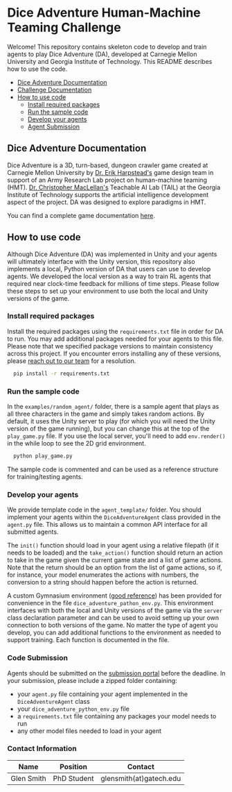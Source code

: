 # Dice Adventure Human-Machine Teaming Challenge
Welcome! This repository contains skeleton code to develop and train agents to play Dice Adventure (DA), developed 
at Carnegie Mellon University and Georgia Institute of Technology. This README describes how to use the code.

- [Dice Adventure Documentation](#dice-adventure-documentation)
- [Challenge Documentation](#challenge-documentation)
- [How to use code](#how-to-use-code)
  - [Install required packages](#install-required-packages)
  - [Run the sample code](#run-the-sample-code)
  - [Develop your agents](#develop-your-agents)
  - [Agent Submission](#agent-submission)


## Dice Adventure Documentation
Dice Adventure is a 3D, turn-based, dungeon crawler game created at Carnegie Mellon University by [Dr. Erik Harpstead's](http://www.erikharpstead.net/) 
game design team in support of an Army Research Lab project on human-machine teaming (HMT). [Dr. Christopher MacLellan's](https://chrismaclellan.com/) 
Teachable AI Lab (TAIL) at the Georgia Institute of Technology supports the artificial intelligence development aspect 
of the project. DA was designed to explore paradigms in HMT. 

You can find a complete game documentation [here](https://tact-6yp4691.slack.com/files/U059F44L7EY/F06MDFR5Y3W/master_rulebook_-_dice_adventure_?origin_team=T01A81F52CE&origin_channel=C06PP2PSXUG).

## How to use code
Although Dice Adventure (DA) was implemented in Unity and your agents will ultimately interface with the Unity version, 
this repository also implements a local, Python version of DA that users can use to develop agents. We developed the local
version as a way to train RL agents that required near clock-time feedback for millions of time steps. Please follow
these steps to set up your environment to use both the local and Unity versions of the game.

### Install required packages
Install the required packages using the `requirements.txt` file in order for DA to run. You may add additional packages
needed for your agents to this file. Please note that we specified package versions to maintain consistency across this
project. If you encounter errors installing any of these versions, please [reach out to our team](#contact-information) for a resolution. 

```sh
  pip install -r requirements.txt
```

### Run the sample code
In the `examples/random_agent/` folder, there is a sample agent that plays as all three characters in the game and simply 
takes random actions. By default, it uses the Unity server to play (for which you will need the Unity version of the game
running), but you can change this at the top of the `play_game.py` file. If you use the local server, you'll need to add 
`env.render()` in the while loop to see the 2D grid environment.

```sh
  python play_game.py
```

The sample code is commented and can be used as a reference structure for training/testing agents.
### Develop your agents
We provide template code in the `agent_template/` folder. You should implement your agents within the `DiceAdventureAgent`
class provided in the `agent.py` file. This allows us to maintain a common API interface for all submitted agents.

The `init()` function should load in your agent using a relative filepath (if it needs to be loaded) and the `take_action()`
function should return an action to take in the game given the current game state and a list of game actions. Note that 
the return should be an option from the list of game actions, so if, for instance, your model enumerates the actions with
numbers, the conversion to a string should happen before the action is returned.

A custom Gymnasium environment ([good reference](https://blog.paperspace.com/creating-custom-environments-openai-gym/)) 
has been provided for convenience in the file `dice_adventure_pathon_env.py`. This environment interfaces with both the local and Unity versions of the game via 
the `server` class declaration parameter and can be used to avoid setting up your own connection to both versions of the game.
No matter the type of agent you develop, you can add additional functions to the environment as needed to support training.
Each function is documented in the file.

### Code Submission
Agents should be submitted on the [submission portal](https://strong-tact.github.io) before the deadline. 
In your submission, please include a zipped folder containing:
  - your `agent.py` file containing your agent implemented in the `DiceAdventureAgent` class
  - your `dice_adventure_python_env.py` file
  - a `requirements.txt` file containing any packages your model needs to run
  - any other model files needed to load in your agent

### Contact Information

| Name       | Position    | Contact              | 
|------------|-------------|----------------------|
| Glen Smith | PhD Student | glensmith(at)gatech.edu |

